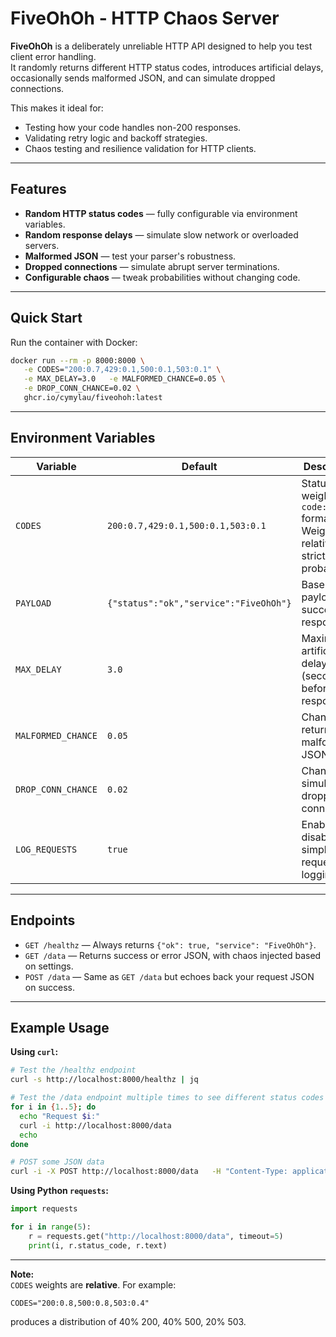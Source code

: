 # FiveOhOh - HTTP Chaos Server

**FiveOhOh** is a deliberately unreliable HTTP API designed to help you test client error handling.  
It randomly returns different HTTP status codes, introduces artificial delays, occasionally sends malformed JSON, and can simulate dropped connections.

This makes it ideal for:
- Testing how your code handles non-200 responses.
- Validating retry logic and backoff strategies.
- Chaos testing and resilience validation for HTTP clients.

---

## Features

- **Random HTTP status codes** — fully configurable via environment variables.
- **Random response delays** — simulate slow network or overloaded servers.
- **Malformed JSON** — test your parser's robustness.
- **Dropped connections** — simulate abrupt server terminations.
- **Configurable chaos** — tweak probabilities without changing code.

---

## Quick Start

Run the container with Docker:

```bash
docker run --rm -p 8000:8000 \
   -e CODES="200:0.7,429:0.1,500:0.1,503:0.1" \
   -e MAX_DELAY=3.0   -e MALFORMED_CHANCE=0.05 \
   -e DROP_CONN_CHANCE=0.02 \
   ghcr.io/cymylau/fiveohoh:latest
```
---

## Environment Variables

| Variable           | Default                                    | Description |
|--------------------|--------------------------------------------|-------------|
| `CODES`            | `200:0.7,429:0.1,500:0.1,503:0.1`           | Status code weights in `code:weight` format. Weights are relative, not strict probabilities. |
| `PAYLOAD`          | `{"status":"ok","service":"FiveOhOh"}`      | Base JSON payload for successful responses. |
| `MAX_DELAY`        | `3.0`                                       | Maximum artificial delay (seconds) before responding. |
| `MALFORMED_CHANCE` | `0.05`                                      | Chance of returning malformed JSON. |
| `DROP_CONN_CHANCE` | `0.02`                                      | Chance of simulating a dropped connection. |
| `LOG_REQUESTS`     | `true`                                      | Enable or disable simple request logging. |

---

## Endpoints

- `GET /healthz` — Always returns `{"ok": true, "service": "FiveOhOh"}`.
- `GET /data` — Returns success or error JSON, with chaos injected based on settings.
- `POST /data` — Same as `GET /data` but echoes back your request JSON on success.

---

## Example Usage

**Using `curl`:**

```bash
# Test the /healthz endpoint
curl -s http://localhost:8000/healthz | jq

# Test the /data endpoint multiple times to see different status codes
for i in {1..5}; do
  echo "Request $i:"
  curl -i http://localhost:8000/data
  echo
done

# POST some JSON data
curl -i -X POST http://localhost:8000/data   -H "Content-Type: application/json"   -d '{"name": "test-client"}'
```

**Using Python `requests`:**
```python
import requests

for i in range(5):
    r = requests.get("http://localhost:8000/data", timeout=5)
    print(i, r.status_code, r.text)
```

---

**Note:**  
`CODES` weights are **relative**. For example:
```
CODES="200:0.8,500:0.8,503:0.4"
```
produces a distribution of 40% 200, 40% 500, 20% 503.
